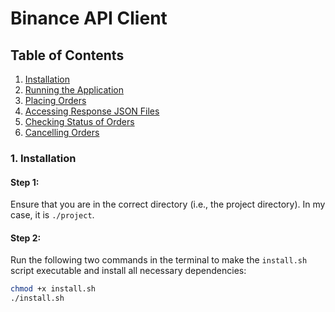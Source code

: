 # **Binance API Client**

## **Table of Contents**

1. [Installation](#installation)
2. [Running the Application](#running-the-application)
3. [Placing Orders](#placing-orders)
4. [Accessing Response JSON Files](#accessing-response-json-files)
5. [Checking Status of Orders](#checking-status-of-orders)
6. [Cancelling Orders](#cancelling-orders)

### **1. Installation**

#### **Step 1:**
Ensure that you are in the correct directory (i.e., the project directory). In my case, it is `./project`.

#### **Step 2:**
Run the following two commands in the terminal to make the `install.sh` script executable and install all necessary dependencies:

```bash
chmod +x install.sh
./install.sh
